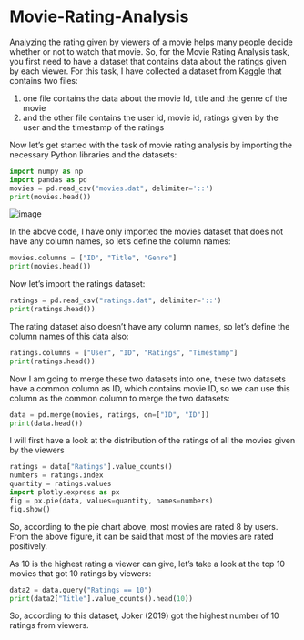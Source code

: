 # Movie-Rating-Analysis

Analyzing the rating given by viewers of a movie helps many people decide whether or not to watch that movie. So, for the Movie Rating Analysis task, you first need to have a dataset that contains data about the ratings given by each viewer. For this task, I have collected a dataset from Kaggle that contains two files:

1. one file contains the data about the movie Id, title and the genre of the movie 
2. and the other file contains the user id, movie id, ratings given by the user and the timestamp of the ratings

Now let’s get started with the task of movie rating analysis by importing the necessary Python libraries and the datasets:
```python
import numpy as np
import pandas as pd
movies = pd.read_csv("movies.dat", delimiter='::')
print(movies.head())
```
![image](https://user-images.githubusercontent.com/89111546/192160490-047dbe1b-6067-4c5a-829b-1b48f9425769.png)

In the above code, I have only imported the movies dataset that does not have any column names, so let’s define the column names:

```python
movies.columns = ["ID", "Title", "Genre"]
print(movies.head())
```

Now let’s import the ratings dataset:
```python
ratings = pd.read_csv("ratings.dat", delimiter='::')
print(ratings.head())
```
The rating dataset also doesn’t have any column names, so let’s define the column names of this data also:
```python
ratings.columns = ["User", "ID", "Ratings", "Timestamp"]
print(ratings.head())
```
Now I am going to merge these two datasets into one, these two datasets have a common column as ID, which contains movie ID, so we can use this column as the common column to merge the two datasets:
```python
data = pd.merge(movies, ratings, on=["ID", "ID"])
print(data.head())
```

I will first have a look at the distribution of the ratings of all the movies given by the viewers
```python
ratings = data["Ratings"].value_counts()
numbers = ratings.index
quantity = ratings.values
import plotly.express as px
fig = px.pie(data, values=quantity, names=numbers)
fig.show()
```

So, according to the pie chart above, most movies are rated 8 by users. From the above figure, it can be said that most of the movies are rated positively.

As 10 is the highest rating a viewer can give, let’s take a look at the top 10 movies that got 10 ratings by viewers:

```python
data2 = data.query("Ratings == 10")
print(data2["Title"].value_counts().head(10))
```

So, according to this dataset, Joker (2019) got the highest number of 10 ratings from viewers. 




